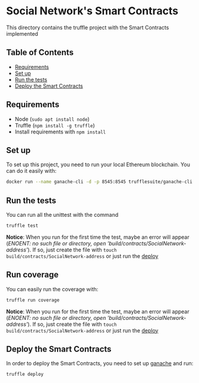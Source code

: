 # Social Network's Smart Contracts
This directory contains the truffle project with the Smart Contracts implemented

## Table of Contents
- [Requirements](#requirements)
- [Set up](#set-up)
- [Run the tests](#run-the-tests)
- [Deploy the Smart Contracts](#deploy-the-smart-contracts)

## Requirements
- Node (`sudo apt install node`)
- Truffle (`npm install -g truffle`)
- Install requirements with `npm install`

## Set up
To set up this project, you need to run your local Ethereum blockchain. You can do it easily with:
```bash
docker run --name ganache-cli -d -p 8545:8545 trufflesuite/ganache-cli:latest
```
## Run the tests
You can run all the unittest with the command
```bash
truffle test
```
**Notice**: When you run for the first time the test, maybe an error will appear 
(_ENOENT: no such file or directory, open 'build/contracts/SocialNetwork-address'_). If so, just create the file with 
`touch build/contracts/SocialNetwork-address` or just run the [deploy](#deploy-the-smart-contracts)


## Run coverage
You can easily run the coverage with:
```bash
truffle run coverage
```
**Notice**: When you run for the first time the test, maybe an error will appear 
(_ENOENT: no such file or directory, open 'build/contracts/SocialNetwork-address'_). If so, just create the file with 
`touch build/contracts/SocialNetwork-address` or just run the [deploy](#deploy-the-smart-contracts)

## Deploy the Smart Contracts
In order to deploy the Smart Contracts, you need to set up [ganache](#set-up) and run:
```bash
truffle deploy
```
